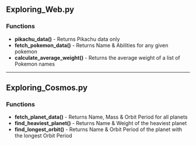 <h2>Exploring_Web.py</h2>

<h3>Functions</h3>

- <b>pikachu_data()</b> - Returns Pikachu data only
- <b>fetch_pokemon_data()</b> - Returns Name & Abilities for any given pokemon
- <b>calculate_average_weight()</b> - Returns the average weight of a list of Pokemon names

<hr>

<h2>Exploring_Cosmos.py</h2>

<h3>Functions</h3>

- <b>fetch_planet_data()</b> - Returns Name, Mass & Orbit Period for all planets
- <b>find_heaviest_planet()</b> - Returns Name & Weight of the heaviest planet
- <b>find_longest_orbit()</b> - Returns Name & Orbit Period of the planet with the longest Orbit Period
